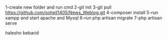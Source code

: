 1-create new folder and run cmd 
2-git init
3-git pull https://github.com/soheil1405/News_Weblog.git 
4-composer install
5-run xampp and start apache and Mysql
6-run php artisan migrate
7-php artisan serve



halesho bebarid

